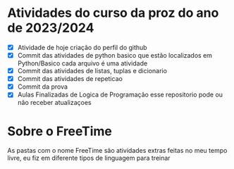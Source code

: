# Atividades do curso da proz do ano de 2023/2024
- [x] Atividade de hoje criação do perfil do github  <br/>
- [x] Commit das atividades de python basico que estão localizados em Python/Basico cada arquivo é uma atividade <br/>
- [x] Commit das atividades de listas, tuplas e dicionario
- [x] Commit das atividades de repeticao 
- [x] Commit da prova<br/>
- [x] Aulas Finalizadas de Logica de Programação esse repositorio pode ou não receber atualizaçoes
# Sobre o FreeTime
<p>As pastas com o nome FreeTime são atividades extras feitas no meu tempo livre, eu fiz em diferente tipos de linguagem para treinar</p>

